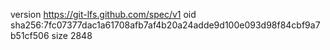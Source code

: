 version https://git-lfs.github.com/spec/v1
oid sha256:7fc07377dac1a61708afb7af4b20a24adde9d100e093d98f84cbf9a7b51cf506
size 2848
